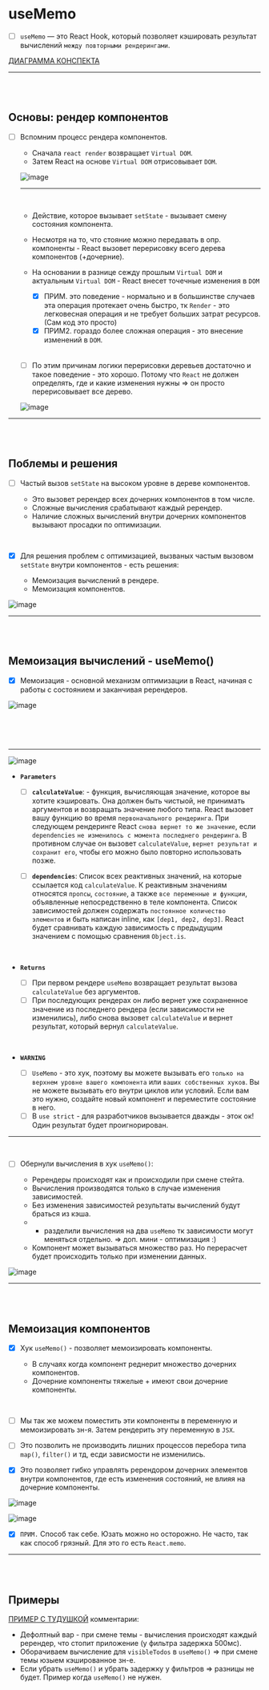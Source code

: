 # useMemo

- [ ] `useMemo` — это React Hook, который позволяет кэшировать результат вычислений `между повторными рендерингами`.

[ДИАГРАММА КОНСПЕКТА](https://app.diagrams.net/#G1pV6Ep0m_NINBD6s0aCC9WMJJxvsJjNbH#%7B%22pageId%22%3A%22VT9J4h6Pbm1LJgYql30u%22%7D)

<hr>
<br>
<br>

<h2>Основы: рендер компонентов</h2>

- [ ] Вспомним процесс рендера компонентов.

  + Сначала `react render` возвращает `Virtual DOM`.
  + Затем React на основе `Virtual DOM` отрисовывает `DOM`.

  ![image](https://github.com/acidshotgun/react-hooks-new/assets/117285472/39da32cd-a8de-4c1c-a880-b23ae45d757e)

  <hr>
  <br>

  + Действие, которое вызывает `setState` - вызывает смену состояния компонента.
  + Несмотря на то, что стояние можно передавать в опр. компоненты - React вызовет перерисовку всего дерева компонентов (+дочерние).
  + На основании в разнице сежду прошлым `Virtual DOM` и актуальным `Virtual DOM` - React внесет точечные изменения в `DOM`
     
    + [x] ПРИМ. это поведение - нормально и в большинстве случаев эта операция протекает очень быстро, тк `Render` - это легковесная операция и не требует больших затрат ресурсов. (Сам код это просто)
    + [x] ПРИМ2. гораздо более сложная операция - это внесение изменений в `DOM`.
   
  <br>
  <br>
  
  - [ ]  По этим причинам логики перерисовки деревьев достаточно и такое поведение - это хорошо. Потому что `React` не должен определять, где и какие изменения нужны => он просто перерисовывает все дерево.
     
  ![image](https://github.com/acidshotgun/react-hooks-new/assets/117285472/1d8904e0-fe8b-496d-a701-d5d032b85ba7)

<hr>
<br>
<br>

<h2>Поблемы и решения</h2>

- [ ] Частый вызов `setState` на высоком уровне в дереве компонентов.

  + Это вызовет ререндер всех дочерних компонентов в том числе.
  + Сложные вычисления срабатывают каждый ререндер. 
  + Наличие сложных вычислений внутри дочерних компонентов вызывают просадки по оптимизации.

<br>

- [x] Для решения проблем с оптимизацией, вызваных частым вызовом `setState` внутри компонентов - есть решения:

  + Мемоизация вычислений в рендере.
  + Мемоизация компонентов.
     
![image](https://github.com/acidshotgun/react-hooks-new/assets/117285472/677bfaff-dd3f-427d-a5bf-b4b6db444625)

<hr>
<br>
<br>

<h2>Мемоизация вычислений - useMemo()</h2>

- [x] Мемоизация - основной механизм оптимизации в React, начиная с работы с состоянием и заканчивая ререндеров.

![image](https://github.com/acidshotgun/react-hooks-new/assets/117285472/7f2ffefc-e56a-4ef8-85b5-4773e8917a24)

<br>
<br>
<br>

<hr>

![image](https://github.com/acidshotgun/react-hooks-new/assets/117285472/b3fd1949-e15e-412e-8a5c-a330ebb86e2e)

+ **``Parameters``**

  - [ ] **`calculateValue`**: - функция, вычисляющая значение, которое вы хотите кэшировать. Она должен быть чистыой, не принимать аргументов и возвращать значение любого типа. React вызовет вашу функцию во время `первоначального рендеринга`. При следующем рендеринге React `снова вернет то же значение`, если `dependencies` `не изменилось с момента последнего рендеринга`. В противном случае он вызовет `calculateValue`, `вернет результат и сохранит его`, чтобы его можно было повторно использовать позже.
  
  - [ ] **`dependencies`**: Список всех реактивных значений, на которые ссылается код `calculateValue`. К реактивным значениям относятся `пропсы`, `состояние`, а также `все переменные и функции`, объявленные непосредственно в теле компонента. Список зависимостей должен содержать `постоянное количество элементов` и быть написан inline, как `[dep1, dep2, dep3]`. React будет сравнивать каждую зависимость с предыдущим значением с помощью сравнения `Object.is`.
 
<br>

+ **``Returns``**

  - [ ] При первом рендере `useMemo` возвращает результат вызова `calculateValue` без аргументов.
  - [ ] При последующих рендерах он либо вернет уже сохраненное значение из последнего рендера (если зависимости не изменились), либо снова вызовет `calculateValue` и вернет результат, который вернул `calculateValue`.

<br>

+ **``WARNING``**

  - [ ] `UseMemo` - это хук, поэтому вы можете вызывать его `только на верхнем уровне вашего компонента` или `ваших собственных хуков`. Вы не можете вызывать его внутри циклов или условий. Если вам это нужно, создайте новый компонент и переместите состояние в него.
  - [ ] В `use strict` - для разработчиков вызывается дважды - эток ок! Один результат будет проигнорирован.

<hr>

<br>

- [ ] Обернули вычисления в хук `useMemo()`:

  + Ререндеры происходят как и происходили при смене стейта.
  + Вычисления производятся только в случае изменения зависимостей.
  + Без изменения зависимостей результаты вычислений будут браться из кэша.
  + + разделили вычисления на два `useMemo` тк зависимости могут меняться отдельно. => доп. мини - оптимизация :)
  + Компонент может вызываться множество раз. Но перерасчет будет происходить только при изменении данных.

![image](https://github.com/acidshotgun/react-hooks-new/assets/117285472/9678e3bf-e80a-4799-879a-dc979c0d2699)

<hr>
<br>
<br>

<h2>Мемоизация компонентов</h2>

- [x] Хук `useMemo()` - позволяет мемоизировать компоненты.

  + В случаях когда компонент реднерит множество дочерних компонентов.
  + Дочерние компоненты тяжелые + имеют свои дочерние компоненты.

<br>

- [ ] Мы так же можем поместить эти компоненты в переменную и мемоизировать зн-я. Затем рендерить эту переменную в `JSX`.
- [ ] Это позволить не производить лишних процессов перебора типа `map()`, `filter()` и тд, есди зависмости не изменились.

- [x] Это позволяет гибко управлять ререндором дочерних элементов внутри компонентов, где есть изменения состояний, не влияя на дочерние компоненты.

![image](https://github.com/acidshotgun/react-hooks-new/assets/117285472/9b4f66d8-aace-48d3-88bc-4d860cdc7abe)

![image](https://github.com/acidshotgun/react-hooks-new/assets/117285472/40055865-e20d-4079-802a-bf237f5e4d53)

- [x] `ПРИМ.` Способ так себе. Юзать можно но осторожно. Не часто, так как способ грязный. Для это го есть `React.memo`.

<hr>
<br>
<br>

<h2>Примеры</h2>

[ПРИМЕР С ТУДУШКОЙ](https://codesandbox.io/p/sandbox/todo-memo-392yxx?file=%2Fsrc%2FTodoList.js%3A14%2C12) комментарии:

  + Дефолтный вар - при смене темы - вычисления происходят каждый ререндер, что стопит приложение (у фильтра задержка 500мс).
  + Оборачиваем вычисление для `visibleTodos` в `useMemo()` => при смене темы юзыем кэшированное зн-е.
  + Если убрать `useMemo()` и убрать задержку у фильтров => разницы не будет. Пример когда `useMemo()` не нужен.

